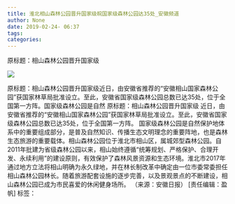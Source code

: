 ```yaml
---
title: 淮北相山森林公园晋升国家级皖国家级森林公园达35处_安徽频道
author: None
date: 2019-02-24- 06:37
tags: 
categories: 
---
```

原标题：相山森林公园晋升国家级
<!-- more -->
                
<img align="center" border="0" src="http://p2.ifengimg.com/a/2016/0810/204c433878d5cf9size1_w16_h16.png" />
                
            
原标题：相山森林公园晋升国家级近日，由安徽省推荐的“安徽相山国家森林公园”获国家林草局批准设立。至此，安徽省国家级森林公园总数已达35处，位于全国第一方阵。国家级森林公园是自然
原标题：相山森林公园晋升国家级
近日，由安徽省推荐的“安徽相山国家森林公园”获国家林草局批准设立。至此，安徽省国家级森林公园总数已达35处，位于全国第一方阵。
国家级森林公园是自然保护地体系中的重要组成部分，是普及自然知识、传播生态文明理念的重要阵地，也是森林生态旅游的重要载体。相山森林公园位于淮北市相山区，属城郊型森林公园。自2011年批建为省级森林公园以来，相山始终遵循“统筹规划、严格保护、合理开发、永续利用”的建设原则，有效保护了森林风景资源和生态环境。淮北市2017年通过地方立法将相山明确为永久绿地，并在林长制改革中确定由一位市委常委担任相山森林公园林长。随着旅游配套设施的逐步完善，以及景观景点的不断建设，相山森林公园已成为市民喜爱的休闲健身场所。
（来源：安徽日报）
[责任编辑：盈帆]
标签：
 
             

